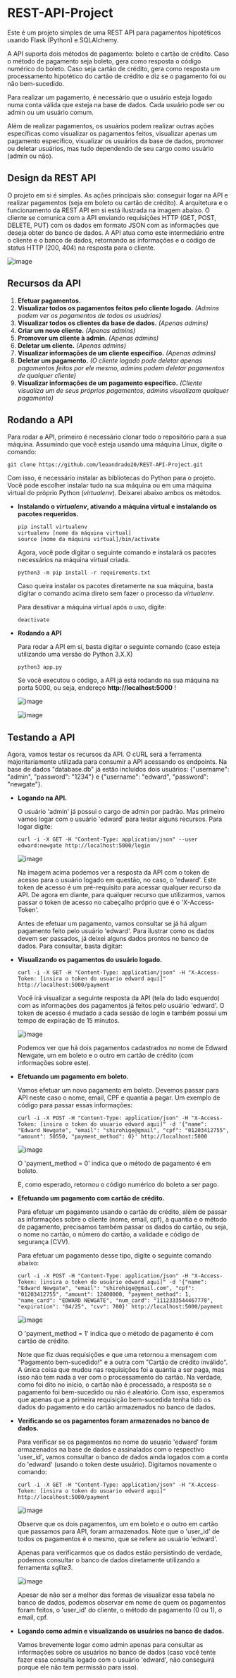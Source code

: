 # REST-API-Project

Este é um projeto simples de uma REST API para pagamentos hipotéticos usando Flask (Python) e SQLAlchemy. 

A API suporta dois métodos de pagamento: boleto e cartão de crédito. Caso o método de pagamento seja boleto, gera como resposta o código numérico do boleto.
Caso seja cartão de crédito, gera como resposta um processamento hipotético do cartão de crédito e diz se o pagamento foi ou não bem-sucedido.

Para realizar um pagamento, é necessário que o usuário esteja logado numa conta válida que esteja na base de dados. Cada usuário pode ser ou admin ou um
usuário comum.

Além de realizar pagamentos, os usuários podem realizar outras ações específicas como visualizar os pagamentos feitos, visualizar apenas um pagamento 
específico, visualizar os usuários da base de dados, promover ou deletar usuários, mas tudo dependendo de seu cargo como usuário (admin ou não).

## Design da REST API

O projeto em si é simples. As ações principais são: conseguir logar na API e realizar pagamentos (seja em boleto ou cartão de crédito). A arquitetura e
o funcionamento da REST API em si está ilustrada na imagem abaixo. O cliente se comunica com a API enviando requisições HTTP (GET, POST, DELETE, PUT) com
os dados em formato JSON com as informações que deseja obter do banco de dados. A API atua como este intermediário entre o cliente e o banco de dados,
retornando as informações e o código de status HTTP (200, 404) na resposta para o cliente.

![image](https://user-images.githubusercontent.com/53957365/163680015-27afb77b-35d1-4528-816e-c68a317fa8d9.png)

## Recursos da API

1. **Efetuar pagamentos.**
2. **Visualizar todos os pagamentos feitos pelo cliente logado.** *(Admins podem ver os pagamentos de todos os usuários)*
3. **Visualizar todos os clientes da base de dados.** *(Apenas admins)*
4. **Criar um novo cliente.** *(Apenas admins)*
5. **Promover um cliente à admin.** *(Apenas admins)*
6. **Deletar um cliente.** *(Apenas admins)*
7. **Visualizar informações de um cliente específico.** *(Apenas admins)*
8. **Deletar um pagamento.** *(O cliente logado pode deletar apenas pagamentos feitos por ele mesmo, admins podem deletar pagamentos de qualquer cliente)*
9. **Visualizar informações de um pagamento específico.** *(Cliente visualiza um de seus próprios pagamentos, admins visualizam qualquer pagamento)*

## Rodando a API

Para rodar a API, primeiro é necessário clonar todo o repositório para a sua máquina. Assumindo que você esteja usando uma máquina Linux, digite o comando:

```
git clone https://github.com/leoandrade20/REST-API-Project.git
```

Com isso, é necessário instalar as bibliotecas do Python para o projeto. Você pode escolher instalar tudo na sua máquina ou em uma máquina virtual
do próprio Python (*virtualenv*). Deixarei abaixo ambos os métodos.

- **Instalando o *virtualenv*, ativando a máquina virtual e instalando os pacotes requeridos.**

  ```
  pip install virtualenv
  virtualenv [nome da máquina virtual]
  source [nome da máquina virtual]/bin/activate
  ```
  
  Agora, você pode digitar o seguinte comando e instalará os pacotes necessários na máquina virtual criada. 
  
  ```
  python3 -m pip install -r requirements.txt
  ```
  
  Caso queira instalar os pacotes diretamente na sua máquina, basta digitar o comando acima direto sem fazer o processo da *virtualenv*.
  
  Para desativar a máquina virtual após o uso, digite:
  
  ```
  deactivate
  ```
  
 - **Rodando a API**
 
   Para rodar a API em si, basta digitar o seguinte comando (caso esteja utilizando uma versão do Python 3.X.X)
   
   ```
   python3 app.py
   ```
   
   Se você executou o código, a API já está rodando na sua máquina na porta 5000, ou seja, endereço **http://localhost:5000** ! 
   
   ![image](https://user-images.githubusercontent.com/53957365/163655328-b0c013a1-157b-4a3f-8048-c05e36bdd781.png)
   
   ![image](https://user-images.githubusercontent.com/53957365/163655512-fe879d27-e892-4145-8355-bd7eaab49a11.png)

## Testando a API

Agora, vamos testar os recursos da API. O cURL será a ferramenta majoritariamente utilizada para consumir a API acessando os endpoints.
Na base de dados "database.db" já estão incluídos dois usuários: {"username": "admin", "password": "1234"} e  {"username": "edward", "password": "newgate"}.

- **Logando na API.**

  O usuário 'admin' já possui o cargo de admin por padrão. Mas primeiro vamos logar com o usuário 'edward' para testar alguns recursos. Para logar digite:

  ```
  curl -i -X GET -H "Content-Type: application/json" --user edward:newgate http://localhost:5000/login  
  ```

  ![image](https://user-images.githubusercontent.com/53957365/163655885-d9941cb9-ebf9-4486-98a9-cd65c83d9ec3.png)


  Na imagem acima podemos ver a resposta da API com o token de acesso para o usuário logado em questão, no caso, o 'edward'. Este token de acesso é um
  pré-requisito para acessar qualquer recurso da API. De agora em diante, para qualquer recurso que utilizarmos, vamos passar o token de acesso no 
  cabeçalho próprio que é o 'X-Access-Token'.

  Antes de efetuar um pagamento, vamos consultar se já há algum pagamento feito pelo usuário 'edward'. Para ilustrar como os dados devem ser passados, já 
  deixei alguns dados prontos no banco de dados. Para consultar, basta digitar:

- **Visualizando os pagamentos do usuário logado.**

  ```
  curl -i -X GET -H "Content-Type: application/json" -H "X-Access-Token: [insira o token do usuario edward aqui]" http://localhost:5000/payment
  ```

  Você irá visualizar a seguinte resposta da API (tela do lado esquerdo) com as informações dos pagamentos já feitos pelo usuário 'edward'. 
  O token de  acesso é mudado a cada sessão de login e também possui um tempo de expiração de 15 minutos.

  ![image](https://user-images.githubusercontent.com/53957365/163656529-47370283-00e0-46eb-94be-5a559781610d.png)
  
  Podemos ver que há dois pagamentos cadastrados no nome de Edward Newgate, um em boleto e o outro em cartão de crédito (com informações sobre este).
  
- **Efetuando um pagamento em boleto.**  
  
  Vamos efetuar um novo pagamento em boleto. Devemos passar para API neste caso o nome, email, CPF e quantia a pagar. 
  Um exemplo de código para passar essas informações:
  
  ```
  curl -i -X POST -H "Content-Type: application/json" -H "X-Access-Token: [insira o token do usuario edward aqui]" -d '{"name": "Edward Newgate", "email": "shirohige@gmail", "cpf": "01203412755", "amount": 50550, "payment_method": 0}' http://localhost:5000
  ```
  
  ![image](https://user-images.githubusercontent.com/53957365/163658713-d4f9ae86-9c81-4286-b98d-541d71a54ca4.png)
  
  O 'payment_method = 0' indica que o método de pagamento é em boleto.
  
  E, como esperado, retornou o código numérico do boleto a ser pago.
  
- **Efetuando um pagamento com cartão de crédito.**
  
  Para efetuar um pagamento usando o cartão de crédito, além de passar as informações sobre o cliente (nome, email, cpf), a quantia e o método 
  de pagamento, precisamos também passar os dados do cartão, ou seja, o nome no cartão, o número do cartão, a validade e código de segurança (CVV).
  
  Para efetuar um pagamento desse tipo, digite o seguinte comando abaixo:
  
  ```
  curl -i -X POST -H "Content-Type: application/json" -H "X-Access-Token: [insira o token do usuário edward aqui]" -d '{"name": "Edward Newgate", "email": "shirohige@gmail.com", "cpf": "01203412755", "amount": 12400000, "payment_method": 1, "name_card": "EDWARD NEWGATE", "num_card": "1112333544467778", "expiration": "04/25", "cvv": 700}' http://localhost:5000/payment
  ```
  
  ![image](https://user-images.githubusercontent.com/53957365/163658780-e4a9ac62-1928-48da-91a1-706daeeb7521.png)
  
  O 'payment_method = 1' indica que o método de pagamento é com cartão de crédito.
  
  Note que fiz duas requisições e que uma retornou a mensagem com "Pagamento bem-sucedido!" e a outra com "Cartão de crédito inválido". A única coisa
  que mudou nas requisições foi a quantia a ser paga, mas isso não tem nada a ver com o processamento do cartão. Na verdade, como foi dito no início,
  o cartão não é processado, a resposta se o pagamento foi bem-sucedido ou não é aleatório. 
  Com isso, esperamos que apenas que a primeira requisição bem-sucedida tenha tido os dados do pagamento e do cartão armazenados no banco de dados.
  
- **Verificando se os pagamentos foram armazenados no banco de dados.**
  
  Para verificar se os pagamentos no nome do usuario 'edward' foram armazenados na base de dados e assinalados com o respectivo 'user_id', vamos 
  consultar o banco de dados ainda logados com a conta do 'edward' (usando o token deste usuário). Digitamos novamente o comando:
  
  ```
  curl -i -X GET -H "Content-Type: application/json" -H "X-Access-Token: [insira o token do usuario edward aqui]" http://localhost:5000/payment
  ```
  
  ![image](https://user-images.githubusercontent.com/53957365/163658995-23fec003-13e0-4cc9-a337-0fbbd966bd02.png)
  
  Observe que os dois pagamentos, um em boleto e o outro em cartão que passamos para API, foram armazenados.
  Note que o 'user_id' de todos os pagamentos é o mesmo, que se refere ao usuário 'edward'.
  
  Apenas para verificarmos que os dados estão persistindo de verdade, podemos consultar o banco de dados diretamente utilizando a ferramenta
  *sqlite3*.
  
  ![image](https://user-images.githubusercontent.com/53957365/163659206-11709778-111c-4829-ac3e-df69c19d9556.png)
  
  Apesar de não ser a melhor das formas de visualizar essa tabela no banco de dados, podemos observar em nome de quem os pagamentos foram feitos,
  o 'user_id' do cliente, o método de pagamento (0 ou 1), o email, cpf.

- **Logando como admin e visualizando os usuários no banco de dados.**
  
  Vamos brevemente logar como admin apenas para consultar as informações sobre os usuários no banco de dados (caso você tente fazer essa consulta
  logado com o usuário 'edward', não conseguirá porque ele não tem permissão para isso).
